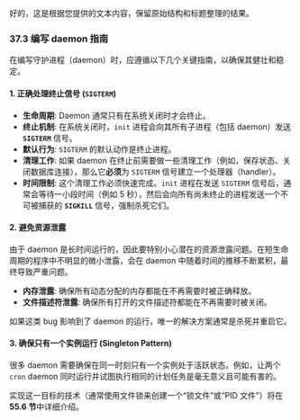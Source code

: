 好的，这是根据您提供的文本内容，保留原始结构和标题整理的结果。

### **37.3 编写 daemon 指南**

在编写守护进程（daemon）时，应遵循以下几个关键指南，以确保其健壮和稳定。

#### **1. 正确处理终止信号 (`SIGTERM`)**

* **生命周期**: Daemon 通常只有在系统关闭时才会终止。
* **终止机制**: 在系统关闭时，`init` 进程会向其所有子进程（包括 daemon）发送 **`SIGTERM`** 信号。
* **默认行为**: `SIGTERM` 的默认动作是终止进程。
* **清理工作**: 如果 daemon 在终止前需要做一些清理工作（例如，保存状态、关闭数据库连接），那么它**必须**为 `SIGTERM` 信号建立一个处理器（handler）。
* **时间限制**: 这个清理工作必须快速完成。`init` 进程在发送 `SIGTERM` 信号后，通常会等待一小段时间（例如 5 秒），然后会向所有尚未终止的进程发送一个不可被捕获的 **`SIGKILL`** 信号，强制杀死它们。

#### **2. 避免资源泄露**

由于 daemon 是长时间运行的，因此要特别小心潜在的资源泄露问题。在短生命周期的程序中不明显的微小泄露，会在 daemon 中随着时间的推移不断累积，最终导致严重问题。

* **内存泄露**: 确保所有动态分配的内存都能在不再需要时被正确释放。
* **文件描述符泄露**: 确保所有打开的文件描述符都能在不再需要时被关闭。

如果这类 bug 影响到了 daemon 的运行，唯一的解决方案通常是杀死并重启它。

#### **3. 确保只有一个实例运行 (Singleton Pattern)**

很多 daemon 需要确保在同一时刻只有一个实例处于活跃状态。例如，让两个 `cron` daemon 同时运行并试图执行相同的计划任务是毫无意义且可能有害的。

实现这一目标的技术（通常使用文件锁来创建一个“锁文件”或“PID 文件”）将在 **55.6 节**中详细介绍。